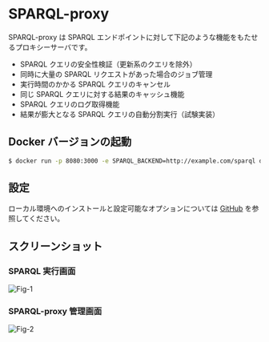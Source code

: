 # SPARQL-proxy

SPARQL-proxy は SPARQL エンドポイントに対して下記のような機能をもたせるプロキシーサーバです。

* SPARQL クエリの安全性検証（更新系のクエリを除外）
* 同時に大量の SPARQL リクエストがあった場合のジョブ管理
* 実行時間のかかる SPARQL クエリのキャンセル
* 同じ SPARQL クエリに対する結果のキャッシュ機能
* SPARQL クエリのログ取得機能
* 結果が膨大となる SPARQL クエリの自動分割実行（試験実装）

## Docker バージョンの起動

```sh
$ docker run -p 8080:3000 -e SPARQL_BACKEND=http://example.com/sparql dbcls/sparql-proxy
```

## 設定

ローカル環境へのインストールと設定可能なオプションについては [GitHub](https://github.com/dbcls/sparql-proxy) を参照してください。

## スクリーンショット

### SPARQL 実行画面

![Fig-1](https://raw.githubusercontent.com/dbcls/website/master/services/images/SPARQ-proxy_fig-1.png)

### SPARQL-proxy 管理画面

![Fig-2](https://raw.githubusercontent.com/dbcls/website/master/services/images/SPARQ-proxy_fig-2.png)



